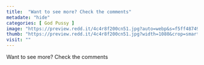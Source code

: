 ```yaml
---
title:  "Want to see more? Check the comments"
metadate: "hide"
categories: [ God Pussy ]
image: "https://preview.redd.it/4c4r8f200cn51.jpg?auto=webp&s=f5ff48749dd84acfecad818025275fca2bef9c89"
thumb: "https://preview.redd.it/4c4r8f200cn51.jpg?width=1080&crop=smart&auto=webp&s=2158d856deb4beb8d42da48c8c09d868c53336f0"
visit: ""
---
```

Want to see more? Check the comments
